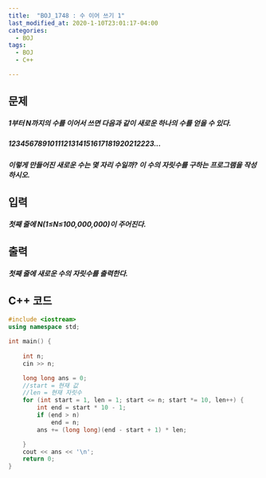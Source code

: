 ```yaml
---
title:  "BOJ_1748 : 수 이어 쓰기 1"
last_modified_at: 2020-1-10T23:01:17-04:00
categories: 
  - BOJ
tags:
  - BOJ
  - C++

---
```



## 문제

##### 1부터 N까지의 수를 이어서 쓰면 다음과 같이 새로운 하나의 수를 얻을 수 있다.

##### 1234567891011121314151617181920212223...

##### 이렇게 만들어진 새로운 수는 몇 자리 수일까? 이 수의 자릿수를 구하는 프로그램을 작성하시오.



## 입력

##### 첫째 줄에 N(1≤N≤100,000,000)이 주어진다.




## 출력

##### 첫째 줄에 새로운 수의 자릿수를 출력한다.






## C++ 코드
```c++
#include <iostream>
using namespace std;

int main() {
	
	int n;
	cin >> n;

	long long ans = 0;
	//start = 현재 값
	//len = 현재 자릿수
	for (int start = 1, len = 1; start <= n; start *= 10, len++) {
		int end = start * 10 - 1;
		if (end > n)
			end = n;
		ans += (long long)(end - start + 1) * len;

	}
	cout << ans << '\n';
	return 0;
}


```

